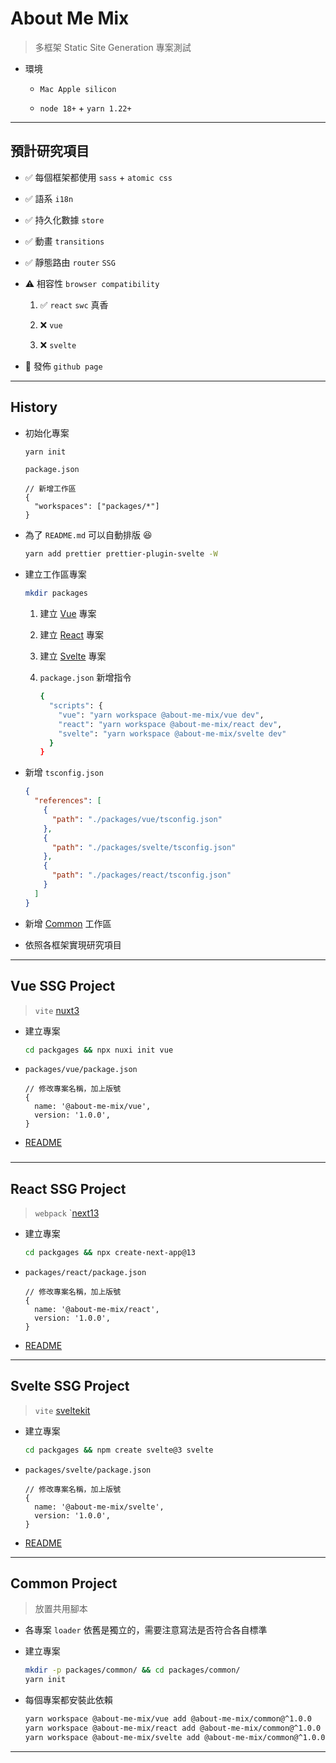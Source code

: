 # About Me Mix

> 多框架 Static Site Generation 專案測試

- 環境

  - `Mac Apple silicon`

  - `node 18+` + `yarn 1.22+`

---

## 預計研究項目

- ✅ 每個框架都使用 `sass` + `atomic css`

- ✅ 語系 `i18n`

- ✅ 持久化數據 `store`

- ✅ 動畫 `transitions`

- ✅ 靜態路由 `router` `SSG`

- ⚠️ 相容性 `browser compatibility`

  1. ✅ `react` `swc` 真香
  
  2. ❌ `vue`
  
  3. ❌ `svelte`

- 🚸 發佈 `github page`

---

## History

- 初始化專案

  ```sh
  yarn init
  ```

  `package.json`

  ```json5
  // 新增工作區
  {
    "workspaces": ["packages/*"]
  }
  ```

- 為了 `README.md` 可以自動排版 😆

  ```sh
  yarn add prettier prettier-plugin-svelte -W
  ```

- 建立工作區專案

  ```sh
  mkdir packages
  ```

  1. 建立 [Vue](#vue-ssg-project) 專案

  2. 建立 [React](#react-ssg-project) 專案

  3. 建立 [Svelte](#svelte-ssg-project) 專案

  4. `package.json` 新增指令

     ```sh
     {
       "scripts": {
         "vue": "yarn workspace @about-me-mix/vue dev",
         "react": "yarn workspace @about-me-mix/react dev",
         "svelte": "yarn workspace @about-me-mix/svelte dev"
       }
     }
     ```

- 新增 `tsconfig.json`

  ```json
  {
    "references": [
      {
        "path": "./packages/vue/tsconfig.json"
      },
      {
        "path": "./packages/svelte/tsconfig.json"
      },
      {
        "path": "./packages/react/tsconfig.json"
      }
    ]
  }
  ```

- 新增 [Common](#common-project) 工作區

- 依照各框架實現研究項目

---

## Vue SSG Project

> `vite` [nuxt3](https://nuxt.com/docs/getting-started/installation)

- 建立專案

  ```sh
  cd packgages && npx nuxi init vue
  ```

- `packages/vue/package.json`

  ```json5
  // 修改專案名稱，加上版號
  {
    name: '@about-me-mix/vue',
    version: '1.0.0',
  }
  ```

- [README](./packages/vue/README.md)

###

---

## React SSG Project

> `webpack` `[next13](https://nextjs.org/docs/getting-started)

- 建立專案

  ```sh
  cd packgages && npx create-next-app@13
  ```

- `packages/react/package.json`

  ```json5
  // 修改專案名稱，加上版號
  {
    name: '@about-me-mix/react',
    version: '1.0.0',
  }
  ```
  
- [README](./packages/react/README.md)

---

## Svelte SSG Project

> `vite` [sveltekit](https://kit.svelte.dev/docs/introduction)

- 建立專案

  ```sh
  cd packgages && npm create svelte@3 svelte
  ```

- `packages/svelte/package.json`

  ```json5
  // 修改專案名稱，加上版號
  {
    name: '@about-me-mix/svelte',
    version: '1.0.0',
  }
  ```

- [README](./packages/svelte/README.md)

---

## Common Project

> 放置共用腳本

- 各專案 `loader` 依舊是獨立的，需要注意寫法是否符合各自標準

- 建立專案

  ```sh
  mkdir -p packages/common/ && cd packages/common/
  yarn init
  ```

- 每個專案都安裝此依賴

  ```sh
  yarn workspace @about-me-mix/vue add @about-me-mix/common@^1.0.0
  yarn workspace @about-me-mix/react add @about-me-mix/common@^1.0.0
  yarn workspace @about-me-mix/svelte add @about-me-mix/common@^1.0.0
  ```

---
